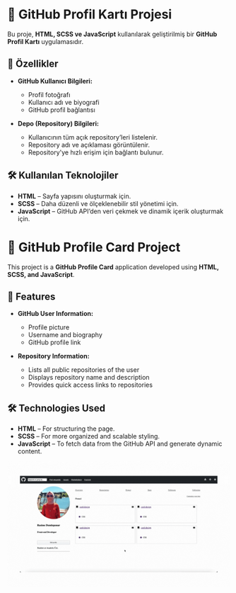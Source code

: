 # 🚀 GitHub Profil Kartı Projesi  

Bu proje, **HTML, SCSS ve JavaScript** kullanılarak geliştirilmiş bir **GitHub Profil Kartı** uygulamasıdır. 

## 📌 Özellikler  

- **GitHub Kullanıcı Bilgileri:**  
  - Profil fotoğrafı  
  - Kullanıcı adı ve biyografi  
  - GitHub profil bağlantısı  

- **Depo (Repository) Bilgileri:**  
  - Kullanıcının tüm açık repository’leri listelenir.  
  - Repository adı ve açıklaması görüntülenir.  
  - Repository'ye hızlı erişim için bağlantı bulunur.   

## 🛠 Kullanılan Teknolojiler  

- **HTML** – Sayfa yapısını oluşturmak için.  
- **SCSS** – Daha düzenli ve ölçeklenebilir stil yönetimi için.  
- **JavaScript** – GitHub API’den veri çekmek ve dinamik içerik oluşturmak için.

# 🚀 GitHub Profile Card Project  

This project is a **GitHub Profile Card** application developed using **HTML, SCSS, and JavaScript**.  

## 📌 Features  

- **GitHub User Information:**  
  - Profile picture  
  - Username and biography  
  - GitHub profile link  

- **Repository Information:**  
  - Lists all public repositories of the user  
  - Displays repository name and description  
  - Provides quick access links to repositories  

## 🛠 Technologies Used  

- **HTML** – For structuring the page.  
- **SCSS** – For more organized and scalable styling.  
- **JavaScript** – To fetch data from the GitHub API and generate dynamic content.  


![](https://github.com/Rasime-Dumlupunar/github-scss/blob/main/github-scss.gif)
